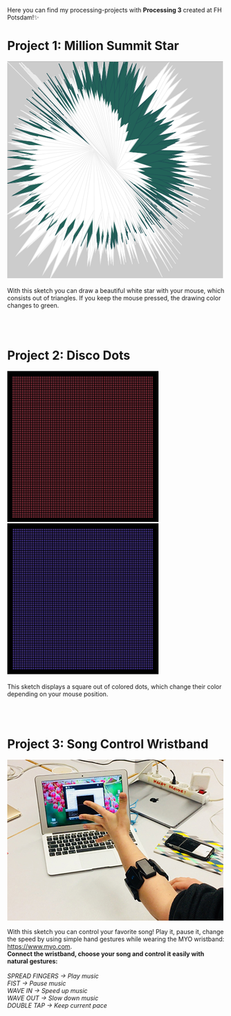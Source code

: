 Here you can find my processing-projects with **Processing 3** created at FH Potsdam!:sparkles:

# Project 1: Million Summit Star
![Star](img/star.png)
<br>
<br>With this sketch you can draw a beautiful white star with your mouse, which consists out of triangles. If you keep the mouse pressed, the drawing color changes to green.
<br><br><br><br>

# Project 2: Disco Dots
![DOTS](img/dots1.png)
![DOTS](img/dots2.png)
<br>
<br>This sketch displays a square out of colored dots, which change their color depending on your mouse position.
<br><br><br><br>

# Project 3: Song Control Wristband
![MYO](img/myo.jpg)

With this sketch you can control your favorite song! Play it, pause it, change the speed by using simple hand gestures while wearing the MYO wristband: https://www.myo.com. 
<br>
**Connect the wristband, choose your song and control it easily with natural gestures:** <br>
<br>
<em>SPREAD FINGERS -> Play music</em><br>
<em>FIST -> Pause music</em><br>
<em>WAVE IN -> Speed up music</em><br>
<em>WAVE OUT -> Slow down music</em><br>
<em>DOUBLE TAP -> Keep current pace</em><br>
